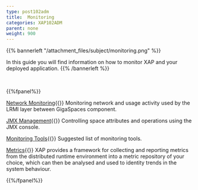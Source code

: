 ```yaml
---
type: post102adm
title:  Monitoring
categories: XAP102ADM
parent: none
weight: 900
---
```




{{%  bannerleft "/attachment_files/subject/monitoring.png" %}}

 In this guide you will find information on how to monitor XAP and your deployed application.
 {{% /bannerleft %}}


<br>

{{%fpanel%}}

[Network Monitoring](./monitoring-network-activity.html){{<wbr>}}
Monitoring network and usage activity used by the LRMI layer between GigaSpaces component.


[JMX Management](./space-jmx-management.html){{<wbr>}}
Controlling space attributes and operations using the JMX console.


[Monitoring Tools](./suggested-monitoring-tools.html){{<wbr>}}
Suggested list of monitoring tools.

[Metrics](./metrics-overview.html){{<wbr>}}
XAP provides a framework for collecting and reporting metrics from the distributed runtime environment into a metric repository of your choice, which can then be analysed and used to identity trends in the system behaviour.

{{%/fpanel%}}


